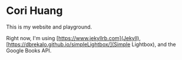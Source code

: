 # Cori Huang
This is my website and playground.

Right now, I'm using [https://www.jekyllrb.com](Jekyll), [https://dbrekalo.github.io/simpleLightbox/](Simple Lightbox), and the Google Books API.